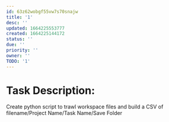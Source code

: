 ```yaml
---
id: 63z62wobgf55vw7s70snajw
title: '1'
desc: ''
updated: 1664225553777
created: 1664225144172
status: ''
due: ''
priority: ''
owner: ''
TODO: '1'
---
```


# Task Description:
Create python script to trawl workspace files and build a CSV of filename/Project Name/Task Name/Save Folder

